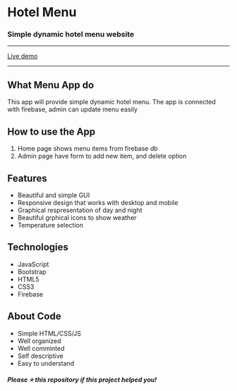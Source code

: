 <h1>Hotel Menu</h1>
<h3>Simple dynamic hotel menu website</h3>
<hr>

<a href="https://khabakhana.netlify.app/">Live demo</a>

<hr>

<h2>What Menu App do</h2>
<p>This app will provide simple dynamic hotel menu. The app is connected with firebase, admin can update menu easily</p>

<h2>How to use the App</h2>
<ol>
    <li>Home page shows menu items from firebase db</li>    
    <li>Admin page have form to add new item, and delete option</li>
</ol>

<h2>Features</h2>
<ul>
    <li>Beautiful and simple GUI</li>
    <li>Responsive design that works with desktop and mobile</li>
    <li>Graphical respresentation of day and night</li>
    <li>Beautiful grphical icons to show weather</li>
    <li>Temperature selection</li>    
</ul>

<h2>Technologies</h2>
<ul>
    <li>JavaScript</li>
    <li>Bootstrap</li>
    <li>HTML5</li>
    <li>CSS3</li>
    <li>Firebase</li>
</ul>

<h2>About Code</h2>
<ul>
    <li>Simple HTML/CSS/JS</li>
    <li>Well organized</li>
    <li>Well comminted</li>
    <li>Self descriptive</li>
    <li>Easy to understand</li>
</ul>

<h5>Please ⭐️ this repository if this project helped you!</h5>
